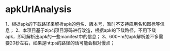 # apkUrlAnalysis
1、根据apk的下载路径来解析apk的包名、版本号，暂时不支持应用名和图标等信息；
2、本项目基于zip4j项目源码进行改造，根据apk的下载路径，不用下载apk，即可解析出apk的一些manifest中的信息；
3、600+m的apk解析差不多需要20秒左右，如果是https的路径的话可能会相对慢点；
